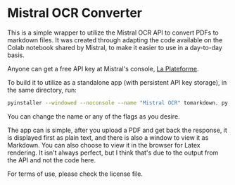 # Mistral OCR Converter

This is a simple wrapper to utilize the Mistral OCR API to convert PDFs to markdown files. It was created through adapting the code available on the Colab notebook shared by Mistral, to make it easier to use in a day-to-day basis. 

Anyone can get a free API key at Mistral's console, [La Plateforme](https://console.mistral.ai/home). 

To build it to utilize as a standalone app (with persistent API key storage), in the same directory, run: 

```bash
pyinstaller --windowed --noconsole --name "Mistral OCR" tomarkdown. py
```

You can change the name or any of the flags as you desire. 

The app can is simple, after you upload a PDF and get back the response, it is displayed first as plain text, and there is also a window to view it as Markdown. You can also choose to view it in the browser for Latex rendering. It isn't always perfect, but I think that's due to the output from the API and not the code here.

For terms of use, please check the license file. 

